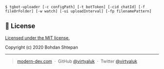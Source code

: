 ```shell script
$ tgbot-uploader [-c configPath] [-t botToken] [-cid chatId] [-f fileOrFolder] [-w watch] [-ui uploadInterval] [-fp filenamePattern]
```

## :green_book: License

[Licensed under the MIT license.](https://github.com/modern-dev/tg-bot-uploader/blob/master/LICENSE)

Copyright (c) 2020 Bohdan Shtepan

---

> [modern-dev.com](http://modern-dev.com) &nbsp;&middot;&nbsp;
> GitHub [@virtyaluk](https://github.com/virtyaluk) &nbsp;&middot;&nbsp;
> Twitter [@virtyaluk](https://twitter.com/virtyaluk)